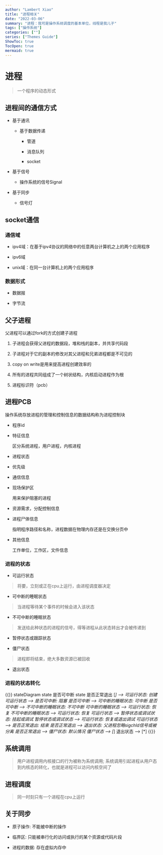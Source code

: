 ```yaml
---
author: "Lambert Xiao"
title: "进程相关"
date: "2022-03-06"
summary: "进程：我可是操作系统调度的基本单位，线程是我儿子"
tags: ["操作系统"]
categories: [""]
series: ["Themes Guide"]
ShowToc: true
TocOpen: true
mermaid: true
---
```



# 进程

> 一个程序的动态形式

## 进程间的通信方式

- 基于通讯

    - 基于数据传递

        - 管道

        - 消息队列

        - socket

- 基于信号

    - 操作系统的信号Signal

- 基于同步

    - 信号灯

## socket通信

### 通信域

- ipv4域：在基于ipv4协议的网络中的任意两台计算机之上的两个应用程序

- ipv6域

- unix域：在同一台计算机上的两个应用程序

### 数据形式

- 数据报

- 字节流

## 父子进程

父进程可以通过fork的方式创建子进程

1. 子进程会获得父进程的数据段，堆和栈的副本，并共享代码段

2. 子进程对于它的副本的修改对其父进程和兄弟进程都是不可见的

3. copy on write是用来提高进程创建效率的

4. 所有的进程共同组成了一个树状结构，内核启动进程作为根

5. 进程标识符（pcb）


## 进程PCB

操作系统存放进程的管理和控制信息的数据结构称为进程控制块

- 程序id

- 特征信息

    区分系统进程，用户进程，内核进程

- 进程状态

- 优先级

- 通信信息

- 现场保护区

    用来保护阻塞的进程

- 资源需求，分配控制信息

- 进程尸体信息

    指明程序路径和名称，进程数据在物理内存还是在交换分页中

- 其他信息

    工作单位，工作区，文件信息

### 进程的状态

- 可运行状态

> 将要，立刻或正在cpu上运行，由进程调度器决定

- 可中断的睡眠状态

> 当进程等待某个事件的时候会进入该状态

- 不可中断的睡眠状态

> 发送给此种状态的进程的信号，得等进程从此状态转出才会被传递到

- 暂停状态或跟踪状态

- 僵尸状态

> 进程即将结束，绝大多数资源已被回收

- 退出状态

### 进程的状态转化

{{<mermaid>}}
stateDiagram
state 是否可中断 <fork>
state 是否正常退出 <fork>
    [*] --> 可运行状态: 创建
    可运行状态 --> 是否可中断: 阻塞
    是否可中断 --> 可中断的睡眠状态: 可中断
    是否可中断 --> 不可中断的睡眠状态: 不可中断
    可中断的睡眠状态 --> 可运行状态: 恢复
    不可中断的睡眠状态 --> 可运行状态: 恢复
    可运行状态 --> 暂停状态或调试状态: 挂起或调试
    暂停状态或调试状态 --> 可运行状态: 恢复或退出调试
    可运行状态 --> 是否正常退出: 结束
    是否正常退出 --> 退出状态: 父进程忽略sigchld信号或被分离
    是否正常退出 --> 僵尸状态: 默认情况
    僵尸状态 --> [*]
    退出状态 --> [*]
{{</mermaid>}}

## 系统调用

> 用户进程调用内核接口的行为被称为系统调用; 系统调用引起进程从用户态到内核态的转化，也就是进程可以访问内核空间了

## 进程调度

> 同一时刻只有一个进程在cpu上运行

## 关于同步

- 原子操作: 不能被中断的操作

- 临界区: 只能被串行化的访问或执行的某个资源或代码片段

- 进程的数据: 存在虚拟内存中

